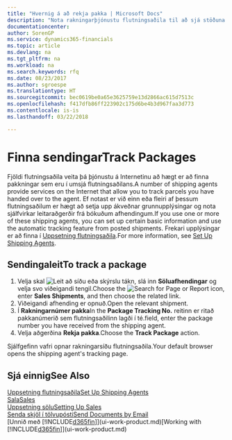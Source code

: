 ```yaml
---
title: "Hvernig á að rekja pakka | Microsoft Docs"
description: "Nota rakningarþjónustu flutningsaðila til að sjá stöðuna á sendingu."
documentationcenter: 
author: SorenGP
ms.service: dynamics365-financials
ms.topic: article
ms.devlang: na
ms.tgt_pltfrm: na
ms.workload: na
ms.search.keywords: rfq
ms.date: 08/23/2017
ms.author: sgroespe
ms.translationtype: HT
ms.sourcegitcommit: bec0619be0a65e3625759e13d2866ac615d7513c
ms.openlocfilehash: f417dfb86ff223902c175d6be4b3d967faa3d773
ms.contentlocale: is-is
ms.lasthandoff: 03/22/2018

---
```

# <a name="track-packages"></a><span data-ttu-id="9c67e-103">Finna sendingar</span><span class="sxs-lookup"><span data-stu-id="9c67e-103">Track Packages</span></span>
<span data-ttu-id="9c67e-104">Fjöldi flutningsaðila veita þá þjónustu á Internetinu að hægt er að finna pakkningar sem eru í umsjá flutningsaðilans.</span><span class="sxs-lookup"><span data-stu-id="9c67e-104">A number of shipping agents provide services on the Internet that allow you to track parcels you have handed over to the agent.</span></span> <span data-ttu-id="9c67e-105">Ef notast er við einn eða fleiri af þessum flutningsaðilum er hægt að setja upp ákveðnar grunnupplýsingar og nota sjálfvirkar leitaraðgerðir frá bókuðum afhendingum.</span><span class="sxs-lookup"><span data-stu-id="9c67e-105">If you use one or more of these shipping agents, you can set up certain basic information and use the automatic tracking feature from posted shipments.</span></span> <span data-ttu-id="9c67e-106">Frekari upplýsingar er að finna í [Uppsetning flutningsaðila](sales-how-to-set-up-shipping-agents.md).</span><span class="sxs-lookup"><span data-stu-id="9c67e-106">For more information, see [Set Up Shipping Agents](sales-how-to-set-up-shipping-agents.md).</span></span>

## <a name="to-track-a-package"></a><span data-ttu-id="9c67e-107">Sendingaleit</span><span class="sxs-lookup"><span data-stu-id="9c67e-107">To track a package</span></span>
1. <span data-ttu-id="9c67e-108">Velja skal ![Leit að síðu eða skýrslu](media/ui-search/search_small.png "Leit að síðu eða skýrslu táknið") tákn, slá inn **Söluafhendingar** og velja svo viðeigandi tengil.</span><span class="sxs-lookup"><span data-stu-id="9c67e-108">Choose the ![Search for Page or Report](media/ui-search/search_small.png "Search for Page or Report icon") icon, enter **Sales Shipments**, and then choose the related link.</span></span>
2. <span data-ttu-id="9c67e-109">Viðeigandi afhending er opnuð.</span><span class="sxs-lookup"><span data-stu-id="9c67e-109">Open the relevant shipment.</span></span>
3. <span data-ttu-id="9c67e-110">Í **Rakningarnúmer pakka**</span><span class="sxs-lookup"><span data-stu-id="9c67e-110">In the **Package Tracking No.**</span></span> <span data-ttu-id="9c67e-111">reitinn er ritað pakkanúmerið sem flutningsaðilinn lagði í té.</span><span class="sxs-lookup"><span data-stu-id="9c67e-111">field, enter the package number you have received from the shipping agent.</span></span>
4. <span data-ttu-id="9c67e-112">Velja aðgerðina **Rekja pakka**.</span><span class="sxs-lookup"><span data-stu-id="9c67e-112">Choose the **Track Package** action.</span></span>

<span data-ttu-id="9c67e-113">Sjálfgefinn vafri opnar rakningarsíðu flutningsaðila.</span><span class="sxs-lookup"><span data-stu-id="9c67e-113">Your default browser opens the shipping agent's tracking page.</span></span>

## <a name="see-also"></a><span data-ttu-id="9c67e-114">Sjá einnig</span><span class="sxs-lookup"><span data-stu-id="9c67e-114">See Also</span></span>
[<span data-ttu-id="9c67e-115">Uppsetning flutningsaðila</span><span class="sxs-lookup"><span data-stu-id="9c67e-115">Set Up Shipping Agents</span></span>](sales-how-to-set-up-shipping-agents.md)  
[<span data-ttu-id="9c67e-116">Sala</span><span class="sxs-lookup"><span data-stu-id="9c67e-116">Sales</span></span>](sales-manage-sales.md)  
[<span data-ttu-id="9c67e-117">Uppsetning sölu</span><span class="sxs-lookup"><span data-stu-id="9c67e-117">Setting Up Sales</span></span>](sales-setup-sales.md)  
[<span data-ttu-id="9c67e-118">Senda skjöl í tölvupósti</span><span class="sxs-lookup"><span data-stu-id="9c67e-118">Send Documents by Email</span></span>](ui-how-send-documents-email.md)  
<span data-ttu-id="9c67e-119">[Unnið með [!INCLUDE[d365fin](includes/d365fin_md.md)]](ui-work-product.md)</span><span class="sxs-lookup"><span data-stu-id="9c67e-119">[Working with [!INCLUDE[d365fin](includes/d365fin_md.md)]](ui-work-product.md)</span></span>

